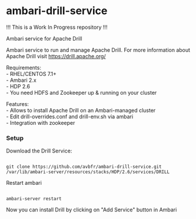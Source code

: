 # ambari-drill-service

!!! This is a Work In Progress repository !!!

Ambari service for Apache Drill

Ambari service to run and manage Apache Drill. For more information about Apache Drill visit <a href>https://drill.apache.org/</a>

  Requirements: <br>
    - RHEL/CENTOS 7.1+ <br>
    - Ambari 2.x <br>
    - HDP 2.6 <br>
    - You need HDFS and Zookeeper up & running on your cluster
    
  Features: <br>
    - Allows to install Apache Drill on an Ambari-managed cluster <br>
    - Edit drill-overrides.conf and drill-env.sh via ambari <br>
    - Integration with zookeeper <br>



### Setup

Download the Drill Service:

<code>
git clone https://github.com/avbfr/ambari-drill-service.git /var/lib/ambari-server/resources/stacks/HDP/2.6/services/DRILL 
</code>

Restart ambari

<code>
ambari-server restart
</code>

Now you can install Drill by clicking on "Add Service" button in Ambari
